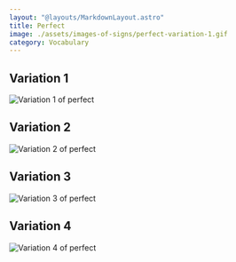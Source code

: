 ```yaml
---
layout: "@layouts/MarkdownLayout.astro"
title: Perfect
image: ./assets/images-of-signs/perfect-variation-1.gif
category: Vocabulary
---
```


## Variation 1

![Variation 1 of perfect](@signs/perfect-variation-1.gif)

## Variation 2

![Variation 2 of perfect](@signs/perfect-variation-2.gif)

## Variation 3

![Variation 3 of perfect](@signs/perfect-variation-3.gif)

## Variation 4

![Variation 4 of perfect](@signs/perfect-variation-4.gif)
